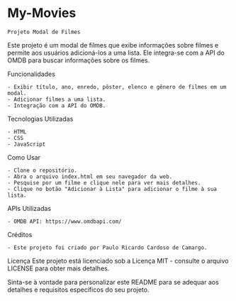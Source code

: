 # My-Movies
    Projeto Modal de Filmes
Este projeto é um modal de filmes que exibe informações sobre filmes e permite aos usuários adicioná-los a uma lista. Ele integra-se com a API do OMDB para buscar informações sobre os filmes.

Funcionalidades

    - Exibir título, ano, enredo, pôster, elenco e gênero de filmes em um modal.
    - Adicionar filmes a uma lista.
    - Integração com a API do OMDB.

Tecnologias Utilizadas

    - HTML
    - CSS
    - JavaScript

Como Usar

    - Clone o repositório.
    - Abra o arquivo index.html em seu navegador da web.
    - Pesquise por um filme e clique nele para ver mais detalhes.
    - Clique no botão "Adicionar à Lista" para adicionar o filme à sua lista.

APIs Utilizadas

    - OMDB API: https://www.omdbapi.com/

Créditos

    - Este projeto foi criado por Paulo Ricardo Cardoso de Camargo.

Licença
Este projeto está licenciado sob a Licença MIT - consulte o arquivo LICENSE para obter mais detalhes.

Sinta-se à vontade para personalizar este README para se adequar aos detalhes e requisitos específicos do seu projeto.
